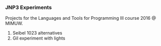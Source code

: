 ### JNP3 Experiments
Projects for the Languages and Tools for Programming III course 2016 @ MIMUW.
1. Seibel 1023 alternatives
2. Gil experiment with lights
